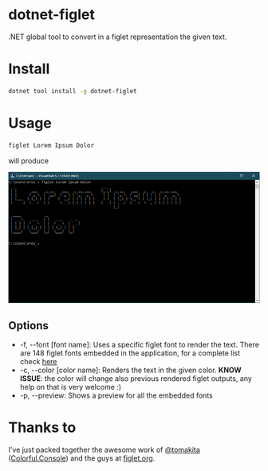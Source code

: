 # dotnet-figlet

.NET global tool to convert in a figlet representation the given text.

# Install
```bash
dotnet tool install -g dotnet-figlet
```

# Usage
```bash
figlet Lorem Ipsum Dolor
```

will produce

![](https://raw.githubusercontent.com/tanathos/dotnet-figlet/master/preview.png)

## Options
- -f, --font [font name]: Uses a specific figlet font to render the text. There are 148 figlet fonts embedded in the application, for a complete list check [here](http://www.figlet.org/fontdb.cgi)
- -c, --color [color name]: Renders the text in the given color. __KNOW ISSUE__: the color will change also previous rendered figlet outputs, any help on that is very welcome :)
- -p, --preview: Shows a preview for all the embedded fonts

# Thanks to

I've just packed together the awesome work of [@tomakita](https://github.com/tomakita) ([Colorful.Console](https://github.com/tomakita/Colorful.Console)) and the guys at [figlet.org](http://www.figlet.org/).